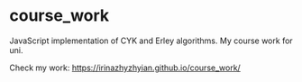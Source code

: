 # course_work
JavaScript implementation of CYK and Erley algorithms. My course work for uni.

Check my work: https://irinazhyzhyian.github.io/course_work/
